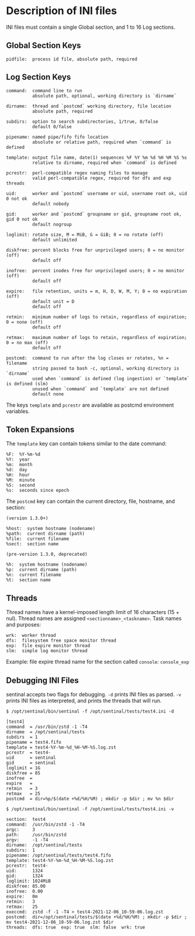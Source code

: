 # Description of INI files

INI files must contain a single Global section, and 1 to 16 Log sections.

## Global Section Keys

    pidfile:  process id file, absolute path, required

## Log Section Keys

    command:  command line to run
              absolute path, optional, working directory is `dirname`

    dirname:  thread and `postcmd` working directory, file location
              absolute path, required

    subdirs:  option to search subdirectories, 1/true, 0/false
              default 0/false

    pipename: named pipe/fifo fifo location
              absolute or relative path, required when `command` is defined

    template: output file name, date(1) sequences %F %Y %m %d %H %M %S %s
              relative to dirname, required when `command` is defined

    pcrestr:  perl-compatible regex naming files to manage
              valid perl-compatible regex, required for dfs and exp threads

    uid:      worker and `postcmd` username or uid, username root ok, uid 0 not ok
              default nobody

    gid:      worker and `postcmd` groupname or gid, groupname root ok, gid 0 not ok
              default nogroup

    loglimit: rotate size, M = MiB, G = GiB; 0 = no rotate (off)
              default unlimited

    diskfree: percent blocks free for unprivileged users; 0 = no monitor (off)
              default off

    inofree:  percent inodes free for unprivileged users; 0 = no monitor (off)
              default off

    expire:   file retention, units = m, H, D, W, M, Y; 0 = no expiration (off)
              default unit = D
              default off

    retmin:   minimum number of logs to retain, regardless of expiration; 0 = none (off)
              default off

    retmax:   maximum number of logs to retain, regardless of expiration; 0 = no max (off)
              default off

    postcmd:  command to run after the log closes or rotates, %n = filename
              string passed to bash -c, optional, working directory is `dirname`
              used when `command` is defined (log ingestion) or `template` is defined (slm)
              unused when `command` and `template` are not defined
              default none

The keys `template` and `pcrestr` are available as postcmd environment variables.

## Token Expansions

The `template` key can contain tokens similar to the date command:

    %F:  %Y-%m-%d
    %Y:  year
    %m:  month
    %d:  day
    %H:  hour
    %M:  minute
    %S:  second
    %s:  seconds since epoch

The `postcmd` key can contain the current directory, file, hostname, and section:

    (version 1.3.0+)

    %host:  system hostname (nodename)
    %path:  current dirname (path)
    %file:  current filename
    %sect:  section name

    (pre-version 1.3.0, deprecated)

    %h:  system hostname (nodename)
    %p:  current dirname (path)
    %n:  current filename
    %t:  section name

## Threads

Thread names have a kernel-imposed length limit of 16 characters (15 + nul).
Thread names are assigned `<sectionname>_<taskname>`.  Task names and purposes:

    wrk:  worker thread
    dfs:  filesystem free space monitor thread
    exp:  file expire monitor thread
    slm:  simple log monitor thread

Example: file expire thread name for the section called `console`: `console_exp`

## Debugging INI Files

sentinal accepts two flags for debugging.
`-d` prints INI files as parsed.
`-v` prints INI files as interpreted, and prints the threads that will run.

    $ /opt/sentinal/bin/sentinal -f /opt/sentinal/tests/test4.ini -d

    [test4]
    command  = /usr/bin/zstd -1 -T4
    dirname  = /opt/sentinal/tests
    subdirs  = 1
    pipename = test4.fifo
    template = test4-%Y-%m-%d_%H-%M-%S.log.zst
    pcrestr  = test4-
    uid      = sentinal
    gid      = sentinal
    loglimit = 1G
    diskfree = 85
    inofree  =
    expire   =
    retmin   = 3
    retmax   = 25
    postcmd  = dir=%p/$(date +%d/%H/%M) ; mkdir -p $dir ; mv %n $dir

    $ /opt/sentinal/bin/sentinal -f /opt/sentinal/tests/test4.ini -v

    section:  test4
    command:  /usr/bin/zstd -1 -T4
    argc:     3
    path:     /usr/bin/zstd
    argv:     -1 -T4
    dirname:  /opt/sentinal/tests
    subdirs:  1
    pipename: /opt/sentinal/tests/test4.fifo
    template: test4-%Y-%m-%d_%H-%M-%S.log.zst
    pcrestr:  test4-
    uid:      1324
    gid:      1324
    loglimit: 1024MiB
    diskfree: 85.00
    inofree:  0.00
    expire:   0m
    retmin:   3
    retmax:   25
    execcmd:  zstd -f -1 -T4 > test4-2021-12-06_10-59-06.log.zst
    postcmd:  dir=/opt/sentinal/tests/$(date +%d/%H/%M) ; mkdir -p $dir ; mv test4-2021-12-06_10-59-06.log.zst $dir
    threads:  dfs: true  exp: true  slm: false  wrk: true

